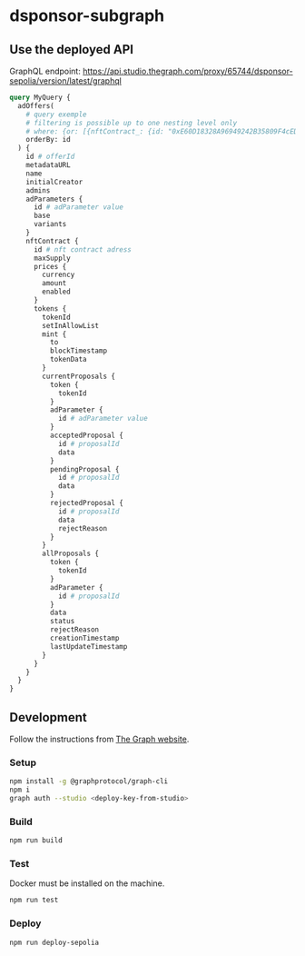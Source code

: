 # dsponsor-subgraph

## Use the deployed API

GraphQL endpoint: <https://api.studio.thegraph.com/proxy/65744/dsponsor-sepolia/version/latest/graphql>

```graphql
query MyQuery {
  adOffers(
    # query exemple
    # filtering is possible up to one nesting level only
    # where: {or: [{nftContract_: {id: "0xE60D18328A96949242B35809F4cED1F4e35ac4BB"}}, {nftContract_: {maxSupply_gte: 100000}}]}
    orderBy: id
  ) {
    id # offerId
    metadataURL
    name
    initialCreator
    admins
    adParameters {
      id # adParameter value
      base 
      variants
    }
    nftContract {
      id # nft contract adress
      maxSupply
      prices {
        currency
        amount
        enabled
      }
      tokens {
        tokenId
        setInAllowList
        mint {
          to
          blockTimestamp
          tokenData
        }
        currentProposals {
          token {
            tokenId
          }
          adParameter {
            id # adParameter value
          }
          acceptedProposal {
            id # proposalId
            data
          }
          pendingProposal {
            id # proposalId
            data
          }
          rejectedProposal {
            id # proposalId
            data
            rejectReason
          }
        }
        allProposals {
          token {
            tokenId
          }
          adParameter {
            id # proposalId
          }
          data
          status
          rejectReason
          creationTimestamp
          lastUpdateTimestamp
        }
      }
    }
  }
}
```

## Development

Follow the instructions from [The Graph website](https://thegraph.com/docs/en/developing/creating-a-subgraph/).

### Setup

```bash
npm install -g @graphprotocol/graph-cli
npm i
graph auth --studio <deploy-key-from-studio>
```

### Build

```bash
npm run build
```

### Test

Docker must be installed on the machine.

```bash
npm run test 
```

### Deploy

```bash
npm run deploy-sepolia
```
